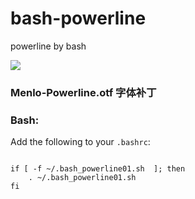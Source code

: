 bash-powerline
==============

powerline by bash


<img src="https://raw.githubusercontent.com/saligia2014/bash-powerline/master/images-folder/6A664866-CB9C-4416-9988-5E2A40581BB5.jpg" style="max-width:100%;" />

<h3>Menlo-Powerline.otf 字体补丁</h3>

<h3><a id="user-content-bash" class="anchor" href="#bash" aria-hidden="true"><span class="octicon octicon-link"></span></a>Bash:</h3>
<p>Add the following to your <code>.bashrc</code>:</p>
<pre><code>  
if [ -f ~/.bash_powerline01.sh  ]; then
    . ~/.bash_powerline01.sh
fi   
</code></pre>

